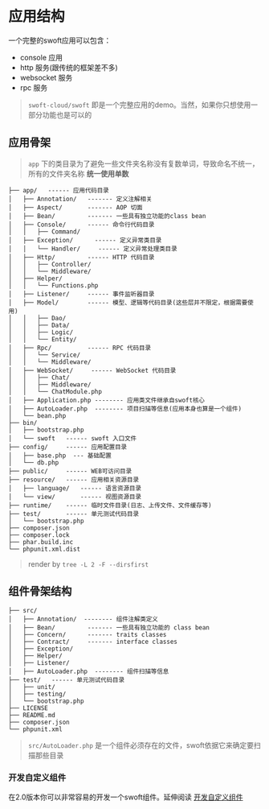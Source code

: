 # 应用结构

一个完整的swoft应用可以包含：

- console 应用
- http 服务(跟传统的框架差不多)
- websocket 服务
- rpc 服务

> `swoft-cloud/swoft` 即是一个完整应用的demo。当然，如果你只想使用一部分功能也是可以的

## 应用骨架

> `app` 下的类目录为了避免一些文件夹名称没有复数单词，导致命名不统一，所有的文件夹名称 **统一使用单数**

```text
├── app/   ------ 应用代码目录
│   ├── Annotation/   ------- 定义注解相关
│   ├── Aspect/       ------- AOP 切面
│   ├── Bean/         ------- 一些具有独立功能的class bean
│   ├── Console/      ------ 命令行代码目录
│   │   ├── Command/
│   ├── Exception/      ------ 定义异常类目录
│   │   └── Handler/     ------ 定义异常处理类目录
│   ├── Http/         ------ HTTP 代码目录
│   │   ├── Controller/
│   │   └── Middleware/
│   ├── Helper/
│   │   └── Functions.php
│   ├── Listener/     ------ 事件监听器目录
│   ├── Model/        ------ 模型、逻辑等代码目录(这些层并不限定，根据需要使用)
│   │   ├── Dao/
│   │   ├── Data/
│   │   ├── Logic/
│   │   └── Entity/
│   ├── Rpc/          ------ RPC 代码目录
│   │   └── Service/
│   │   └── Middleware/
│   ├── WebSocket/     ------ WebSocket 代码目录
│   │   ├── Chat/
│   │   ├── Middleware/
│   │   └── ChatModule.php
│   ├── Application.php -------- 应用类文件继承自swoft核心
│   ├── AutoLoader.php  -------- 项目扫描等信息(应用本身也算是一个组件)
│   └── bean.php
├── bin/
│   ├── bootstrap.php
│   └── swoft   ------ swoft 入口文件
├── config/     ------ 应用配置目录
│   ├── base.php  --- 基础配置
│   └── db.php
├── public/     ------ WEB可访问目录
├── resource/   ------ 应用相关资源目录
│   ├── language/   ------ 语言资源目录  
│   └── view/       ------ 视图资源目录  
├── runtime/    ------ 临时文件目录(日志、上传文件、文件缓存等)
├── test/       ------ 单元测试代码目录
│   └── bootstrap.php
├── composer.json
├── composer.lock
├── phar.build.inc
└── phpunit.xml.dist
```

> render by `tree -L 2 -F --dirsfirst`


## 组件骨架结构

```
├── src/
│   ├── Annotation/  -------- 组件注解类定义
│   ├── Bean/         ------- 一些具有独立功能的 class bean
│   ├── Concern/      ------- traits classes
│   ├── Contract/     ------- interface classes
│   ├── Exception/
│   ├── Helper/
│   ├── Listener/
│   ├── AutoLoader.php  -------- 组件扫描等信息
├── test/   ------ 单元测试代码目录
│   ├── unit/
│   ├── testing/
│   └── bootstrap.php
├── LICENSE
├── README.md
├── composer.json
└── phpunit.xml
```

> `src/AutoLoader.php` 是一个组件必须存在的文件，swoft依据它来确定要扫描那些目录

### 开发自定义组件

在2.0版本你可以非常容易的开发一个swoft组件。延伸阅读 [开发自定义组件](../component/index.md)
